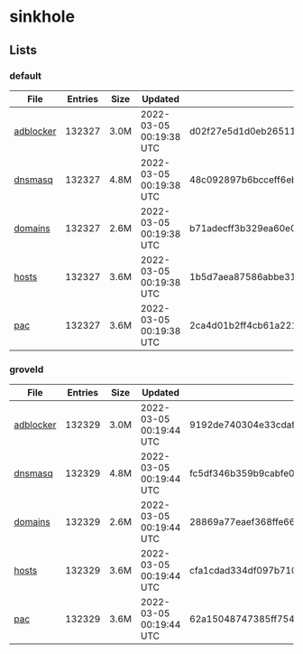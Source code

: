 # sinkhole

## Lists

### default

|File|Entries|Size|Updated|Hash|
|-|-|-|-|-|
|[adblocker](https://raw.githubusercontent.com/groveld/sinkhole/lists/default/adblocker.txt)|132327|3.0M|2022-03-05 00:19:38 UTC|d02f27e5d1d0eb26511d148497ab80785eb56dcb608e02e092f547630347ba1a|
|[dnsmasq](https://raw.githubusercontent.com/groveld/sinkhole/lists/default/dnsmasq.txt)|132327|4.8M|2022-03-05 00:19:38 UTC|48c092897b6bcceff6eb99ac022061fbf6067c51d2cf4357c32e60815f1baf15|
|[domains](https://raw.githubusercontent.com/groveld/sinkhole/lists/default/domains.txt)|132327|2.6M|2022-03-05 00:19:38 UTC|b71adecff3b329ea60e0e198e4e0431eaa673c2886cf2d2df4466826b56b962a|
|[hosts](https://raw.githubusercontent.com/groveld/sinkhole/lists/default/hosts.txt)|132327|3.6M|2022-03-05 00:19:38 UTC|1b5d7aea87586abbe31a6036d29889e7eab4482ca1eafb26d962756b74308ece|
|[pac](https://raw.githubusercontent.com/groveld/sinkhole/lists/default/pac.txt)|132327|3.6M|2022-03-05 00:19:38 UTC|2ca4d01b2ff4cb61a2218dba58d22920d2d66412d4bc454c6d0768176585a986|

### groveld

|File|Entries|Size|Updated|Hash|
|-|-|-|-|-|
|[adblocker](https://raw.githubusercontent.com/groveld/sinkhole/lists/groveld/adblocker.txt)|132329|3.0M|2022-03-05 00:19:44 UTC|9192de740304e33cdafde5c1ce7bf804adbd7792789cbd7a2433dd5801c95281|
|[dnsmasq](https://raw.githubusercontent.com/groveld/sinkhole/lists/groveld/dnsmasq.txt)|132329|4.8M|2022-03-05 00:19:44 UTC|fc5df346b359b9cabfe0f29d9228aef66cf72dd1c6d0af49898c0ffb15952ce9|
|[domains](https://raw.githubusercontent.com/groveld/sinkhole/lists/groveld/domains.txt)|132329|2.6M|2022-03-05 00:19:44 UTC|28869a77eaef368ffe668078509b9ecd111cfac41a3a1145ee6e3253fcd5f82f|
|[hosts](https://raw.githubusercontent.com/groveld/sinkhole/lists/groveld/hosts.txt)|132329|3.6M|2022-03-05 00:19:44 UTC|cfa1cdad334df097b7106581d4d485a968871e8eeb8f0de682e3fe5d3232ae88|
|[pac](https://raw.githubusercontent.com/groveld/sinkhole/lists/groveld/pac.txt)|132329|3.6M|2022-03-05 00:19:44 UTC|62a15048747385ff75498305c082672bf17578680777a350298e0b7082e8a926|
